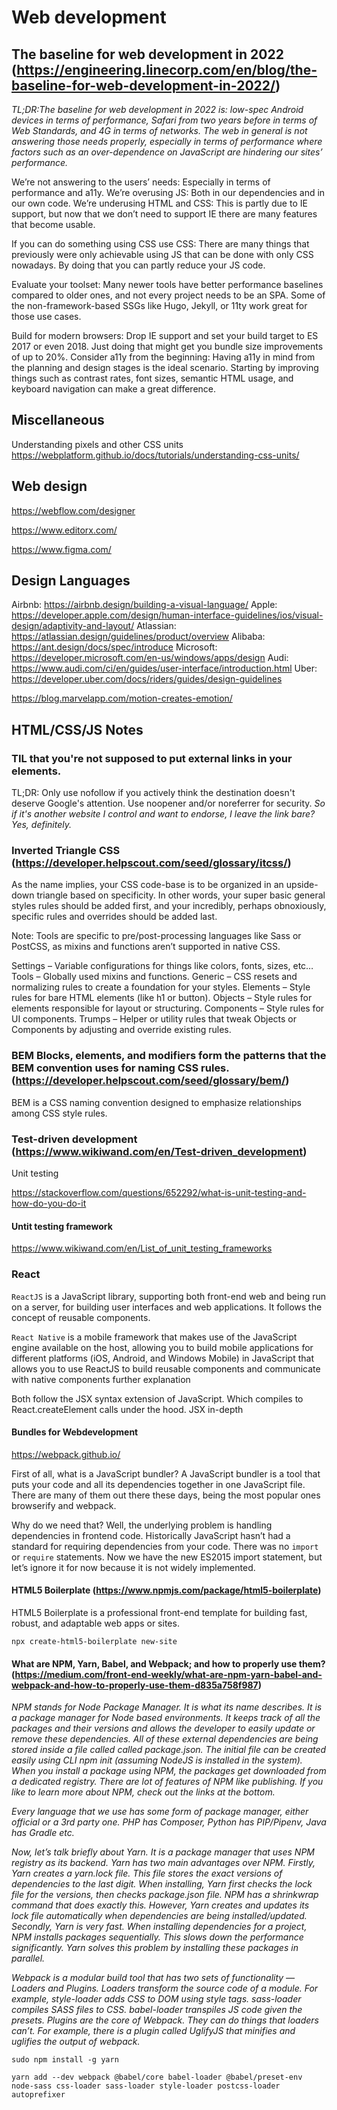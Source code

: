 # Web development

## The baseline for web development in 2022 (https://engineering.linecorp.com/en/blog/the-baseline-for-web-development-in-2022/)

*TL;DR:The baseline for web development in 2022 is: low-spec Android devices in terms of performance, Safari from two years before in terms of Web Standards, and 4G in terms of networks. The web in general is not answering those needs properly, especially in terms of performance where factors such as an over-dependence on JavaScript are hindering our sites’ performance.*

We’re not answering to the users’ needs: Especially in terms of performance and a11y.
We’re overusing JS: Both in our dependencies and in our own code.
We’re underusing HTML and CSS: This is partly due to IE support, but now that we don’t need to support IE there are many features that become usable.

If you can do something using CSS use CSS: There are many things that previously were only achievable using JS that can be done with only CSS nowadays. By doing that you can partly reduce your JS code.

Evaluate your toolset: Many newer tools have better performance baselines compared to older ones, and not every project needs to be an SPA. Some of the non-framework-based SSGs like Hugo, Jekyll, or 11ty work great for those use cases.

Build for modern browsers: Drop IE support and set your build target to ES 2017 or even 2018. Just doing that might get you bundle size improvements of up to 20%.
Consider a11y from the beginning: Having a11y in mind from the planning and design stages is the ideal scenario. Starting by improving things such as contrast rates, font sizes, semantic HTML usage, and keyboard navigation can make a great difference.

## Miscellaneous

Understanding pixels and other CSS units
https://webplatform.github.io/docs/tutorials/understanding-css-units/

## Web design

https://webflow.com/designer


https://www.editorx.com/


https://www.figma.com/

## ​​Design Languages

Airbnb: https://airbnb.design/building-a-visual-language/
Apple: https://developer.apple.com/design/human-interface-guidelines/ios/visual-design/adaptivity-and-layout/
Atlassian: https://atlassian.design/guidelines/product/overview
Alibaba: https://ant.design/docs/spec/introduce
Microsoft: https://developer.microsoft.com/en-us/windows/apps/design
Audi: https://www.audi.com/ci/en/guides/user-interface/introduction.html
Uber: https://developer.uber.com/docs/riders/guides/design-guidelines

https://blog.marvelapp.com/motion-creates-emotion/

## HTML/CSS/JS Notes

### TIL that you're not supposed to put external links in your <nav> elements. 
TL;DR: Only use nofollow if you actively think the destination doesn't deserve Google's attention. Use noopener and/or noreferrer for security.
*So if it's another website I control and want to endorse, I leave the link bare?*
*Yes, definitely.*

###  Inverted Triangle CSS (https://developer.helpscout.com/seed/glossary/itcss/)

As the name implies, your CSS code-base is to be organized in an upside-down triangle based on specificity. In other words, your super basic general styles rules should be added first, and your incredibly, perhaps obnoxiously, specific rules and overrides should be added last.

Note: Tools are specific to pre/post-processing languages like Sass or PostCSS, as mixins and functions aren’t supported in native CSS.

Settings – Variable configurations for things like colors, fonts, sizes, etc…
Tools – Globally used mixins and functions.
Generic – CSS resets and normalizing rules to create a foundation for your styles.
Elements – Style rules for bare HTML elements (like h1 or button).
Objects – Style rules for elements responsible for layout or structuring.
Components – Style rules for UI components.
Trumps – Helper or utility rules that tweak Objects or Components by adjusting and override existing rules.

### BEM Blocks, elements, and modifiers form the patterns that the BEM convention uses for naming CSS rules. (https://developer.helpscout.com/seed/glossary/bem/)

BEM is a CSS naming convention designed to emphasize relationships among CSS style rules.


### Test-driven development (https://www.wikiwand.com/en/Test-driven_development)

Unit testing

https://stackoverflow.com/questions/652292/what-is-unit-testing-and-how-do-you-do-it

#### Untit testing framework

https://www.wikiwand.com/en/List_of_unit_testing_frameworks


### React

`ReactJS` is a JavaScript library, supporting both front-end web and being run on a server, for building user interfaces and web applications. It follows the concept of reusable components.

`React Native` is a mobile framework that makes use of the JavaScript engine available on the host, allowing you to build mobile applications for different platforms (iOS, Android, and Windows Mobile) in JavaScript that allows you to use ReactJS to build reusable components and communicate with native components further explanation

Both follow the JSX syntax extension of JavaScript. Which compiles to React.createElement calls under the hood. JSX in-depth

#### Bundles for Webdevelopment

https://webpack.github.io/

First of all, what is a JavaScript bundler? A JavaScript bundler is a tool that puts your code and all its dependencies together in one JavaScript file. There are many of them out there these days, being the most popular ones browserify and webpack.

Why do we need that? Well, the underlying problem is handling dependencies in frontend code. Historically JavaScript hasn’t had a standard for requiring dependencies from your code. There was no `import` or `require` statements. Now we have the new ES2015 import statement, but let’s ignore it for now because it is not widely implemented.


#### HTML5 Boilerplate (https://www.npmjs.com/package/html5-boilerplate)

HTML5 Boilerplate is a professional front-end template for building fast, robust, and adaptable web apps or sites.

`npx create-html5-boilerplate new-site`


#### What are NPM, Yarn, Babel, and Webpack; and how to properly use them? (https://medium.com/front-end-weekly/what-are-npm-yarn-babel-and-webpack-and-how-to-properly-use-them-d835a758f987)


*NPM stands for Node Package Manager. It is what its name describes. It is a package manager for Node based environments. It keeps track of all the packages and their versions and allows the developer to easily update or remove these dependencies. All of these external dependencies are being stored inside a file called called package.json. The initial file can be created easily using CLI npm init (assuming NodeJS is installed in the system). When you install a package using NPM, the packages get downloaded from a dedicated registry. There are lot of features of NPM like publishing. If you like to learn more about NPM, check out the links at the bottom.*

*Every language that we use has some form of package manager, either official or a 3rd party one. PHP has Composer, Python has PIP/Pipenv, Java has Gradle etc.*

*Now, let’s talk briefly about Yarn. It is a package manager that uses NPM registry as its backend. Yarn has two main advantages over NPM. Firstly, Yarn creates a yarn.lock file. This file stores the exact versions of dependencies to the last digit. When installing, Yarn first checks the lock file for the versions, then checks package.json file. NPM has a shrinkwrap command that does exactly this. However, Yarn creates and updates its lock file automatically when dependencies are being installed/updated. Secondly, Yarn is very fast. When installing dependencies for a project, NPM installs packages sequentially. This slows down the performance significantly. Yarn solves this problem by installing these packages in parallel.*

*Webpack is a modular build tool that has two sets of functionality — Loaders and Plugins. Loaders transform the source code of a module. For example, style-loader adds CSS to DOM using style tags. sass-loader compiles SASS files to CSS. babel-loader transpiles JS code given the presets. Plugins are the core of Webpack. They can do things that loaders can’t. For example, there is a plugin called UglifyJS that minifies and uglifies the output of webpack.*

`sudo npm install -g yarn`

`yarn add --dev webpack @babel/core babel-loader @babel/preset-env node-sass css-loader sass-loader style-loader postcss-loader autoprefixer`